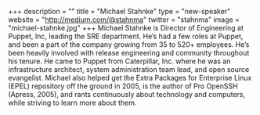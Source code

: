 +++
description = ""
title = "Michael Stahnke"
type = "new-speaker"
website = "http://medium.com/@stahnma"
twitter = "stahnma"
image = "michael-stahnke.jpg"
+++
Michael Stahnke is Director of Engineering at Puppet, Inc, leading the SRE department. He’s had a few roles at Puppet, and been a part of the company growing from 35 to 520+ employees. He’s been heavily involved with release engineering and community throughout his tenure. He came to Puppet from Caterpillar, Inc. where he was an infrastructure architect, system administration team lead, and open source evangelist. Michael also helped get the Extra Packages for Enterprise Linux (EPEL) repository off the ground in 2005, is the author of Pro OpenSSH (Apress, 2005), and rants continuously about technology and computers, while striving to learn more about them.